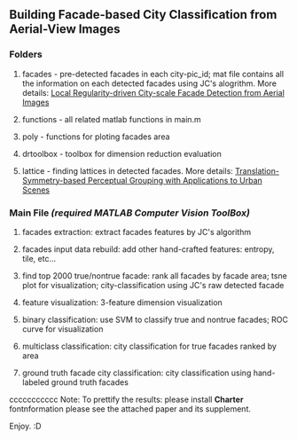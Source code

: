 ## Building Facade-based City Classiﬁcation from Aerial-View Images

### Folders
1. facades - pre-detected facades in each city-pic_id; mat file contains all the information on each detected facades using JC's alogrithm. More details: [Local Regularity-driven City-scale Facade Detection from Aerial Images](https://pdfs.semanticscholar.org/f1e0/52914253ee5e7f60547bb4badcf819189024.pdf)

2. functions - all related matlab functions in main.m

3. poly - functions for ploting facades area

4. drtoolbox - toolbox for dimension reduction evaluation

5. lattice - finding lattices in detected facades. More details: [Translation-Symmetry-based Perceptual Grouping with Applications to Urban Scenes](http://vision.cse.psu.edu/publications/pdfs/2010park3.pdf)

### Main File *(required MATLAB Computer Vision ToolBox)*
1. facades extraction: extract facades features by JC's algorithm

2. facades input data rebuild: add other hand-crafted features: entropy, tile, etc...

3. find top 2000 true/nontrue facade: rank all facades by facade area; tsne plot for visualization; city-classification using JC's raw detected facade
4. feature visualization: 3-feature dimension visualization

5. binary classification: use SVM to classify true and nontrue facades; ROC curve for visualization

6. multiclass classification: city classification for true facades ranked by area

7. ground truth facade city classification: city classification using hand-labeled ground truth facades

ccccccccccc
Note: To prettify the results: please install **Charter** fontnformation please see the attached paper and its supplement.

Enjoy. :D
